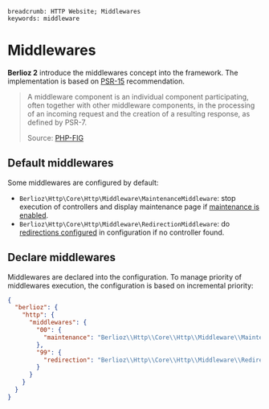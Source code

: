 ```index
breadcrumb: HTTP Website; Middlewares
keywords: middleware
```

# Middlewares

**Berlioz 2** introduce the middlewares concept into the framework. The implementation is based
on [PSR-15](https://www.php-fig.org/psr/psr-15/) recommendation.

> A middleware component is an individual component participating,
> often together with other middleware components, in the processing
> of an incoming request and the creation of a resulting response,
> as defined by PSR-7.
>
> Source: [PHP-FIG](https://www.php-fig.org/psr/psr-15/)

## Default middlewares

Some middlewares are configured by default:

- `Berlioz\Http\Core\Http\Middleware\MaintenanceMiddleware`:
  stop execution of controllers and display maintenance page if [maintenance is enabled](../guides/maintenance.md).
- `Berlioz\Http\Core\Http\Middleware\RedirectionMiddleware`:
  do [redirections configured](../guides/redirections.md) in configuration if no controller found.

## Declare middlewares

Middlewares are declared into the configuration. To manage priority of middlewares execution, the configuration is based
on incremental priority:

```json
{
  "berlioz": {
    "http": {
      "middlewares": {
        "00": {
          "maintenance": "Berlioz\\Http\\Core\\Http\\Middleware\\MaintenanceMiddleware"
        },
        "99": {
          "redirection": "Berlioz\\Http\\Core\\Http\\Middleware\\RedirectionMiddleware"
        }
      }
    }
  }
}
```